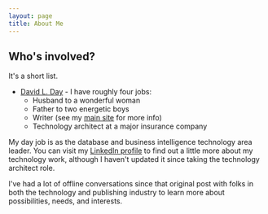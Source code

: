 ```yaml
---
layout: page
title: About Me
---
```


## Who's involved?

It's a short list.

* [David L. Day](http://www.davidlday.com) - I have roughly four jobs:
  * Husband to a wonderful woman
  * Father to two energetic boys
  * Writer (see my [main site](http://www.davidlday.com) for more info)
  * Technology architect at a major insurance company

My day job is as the database and business intelligence technology area leader. You can visit my [LinkedIn profile](https://www.linkedin.com/in/dday376) to find out a little more about my technology work, although I haven't updated it since taking the technology architect role.

I've had a lot of offline conversations since that original post with folks in both the technology and publishing industry to learn more about possibilities, needs, and interests.
